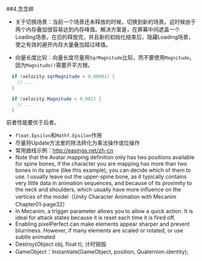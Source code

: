##4.念念碎

  * 关于切换场景：当前一个场景还未释放的时候，切换到新的场景。这时候由于两个内存叠加很容易达到内存峰值。解决方案是，在屏幕中间遮盖一个Loading场景。在旧的释放完，并且新的初始化结束后，隐藏Loading场景，使之有效的避开内存大量叠加超过峰值。

  * 向量长度比较：向量长度尽量用`SqrMagnitude`比较，而不要使用`Magnitude`。因为`Magnitude()`需要开平方根。
  ```cs
    if (velocity.sqrMagnitude > 0.00001) {
      // ...
    }
  
    if (velocity.Magnitude > 0.001) {
      // ...
    }
  ```
  前者性能要优于后者。
  * `float.Epsilon`和`Mathf.Epsilon`作用 
  * 尽量将Update方法里的除法转化为乘法操作或位操作
  * 常用曲线示例：http://easings.net/zh-cn
  * Note that the Avatar mapping definition only has two positions available for spine bones, if the character you are mapping has more than two bones in its spine (like this example), you can decide which of them to use. I usually leave out the upper-spine bone, as it typically contains very little data in animation sequences, and because of its proximity to the neck and shoulders, which usually have more influence on the vertices of the model（Unity Character Animation with Mecanim Chapter01-page32）
  * In Mecanim, a trigger parameter allows you to allow a quick action. It is ideal for attack states because it is reset each time it is fired off.
  * Enabling pixelPerfect can make elements appear sharper and prevent blurriness. However, if many elements are scaled or rotated, or use subtle animated 
  * Destroy(Object obj, float t); 计时销毁
  * GameObject：Instantiate(GameObject, position, Quaternion.identity);
